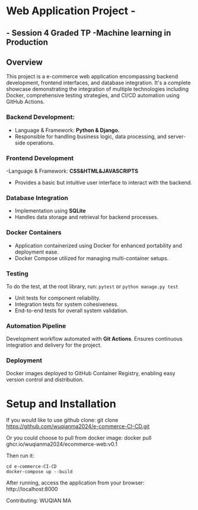 # Web Application Project -
## - Session 4 Graded TP -Machine learning in Production
## Overview
This project is a e-commerce web application encompassing backend development, frontend interfaces, and database integration. It's a complete showcase demonstrating the integration of multiple technologies including Docker, comprehensive testing strategies, and CI/CD automation using GitHub Actions.

### Backend Development: 
- Language & Framework: **Python & Django.**
- Responsible for handling business logic, data processing, and server-side operations.

### Frontend Development
-Language & Framework: **CSS&HTML&JAVASCRIPTS**
- Provides a basic but intuitive user interface to interact with the backend.

### Database Integration
- Implementation using **SQLite** 
- Handles data storage and retrieval for backend processes.

### Docker Containers
- Application containerized using Docker for enhanced portability and deployment ease.
- Docker Compose utilized for managing multi-container setups.

### Testing
To do the test, at the root library, run:
    ```pytest```
or
    ```python manage.py test```

- Unit tests for component reliability.
- Integration tests for system cohesiveness.
- End-to-end tests for overall system validation.

### Automation Pipeline

Development workflow automated with **Git Actions**.
Ensures continuous integration and delivery for the project.

### Deployment

Docker images deployed to GitHub Container Registry, enabling easy version control and distribution.


# Setup and Installation
If you would like to use github clone:
        git clone https://github.com/wuqianma2024/e-commerce-CI-CD.git

Or you could choose to pull from docker image:
    docker pull ghcr.io/wuqianma2024/ecommerce-web:v0.1

Then run it:

    cd e-commerce-CI-CD
    docker-compose up --build

After running, access the application from your browser:
    http://localhost:8000






Contributing: WUQIAN MA
